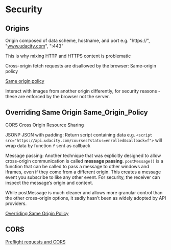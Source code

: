 # Security

## Origins

Origin composed of data scheme, hostname, and port e.g. "https://", 
"www.udacity.com", ":443"

This is why mixing HTTP and HTTPS content is problematic

Cross-origin fetch requests are disallowed by the browser: Same-origin policy

[Same origin policy](https://www.w3.org/Security/wiki/Same_Origin_Policy)

Interact with images from another origin differently, for security reasons - 
these are enforced by the browser not the server.

## Overriding Same Origin Same_Origin_Policy

CORS Cross Origin Resource Sharing

JSONP JSON with padding: Return script containing data e.g. 
`<script src="https://api.udacity.com/courses?status=enrolled&callback=f">` will 
wrap data by function `f` sent as callback

Message passing: Another technique that was explicitly designed to allow 
cross-origin communication is called **message passing**. `postMessage()` is a 
function that can be called to pass a message to other windows and iframes, 
even if they come from a different origin. This creates a message event you 
subscribe to like any other event. For security, the receiver can inspect the 
message’s origin and content.

While postMessage is much cleaner and allows more granular control than the 
other cross-origin options, it sadly hasn’t been as widely adopted by API 
providers.

[Overriding Same Origin Policy](https://jsbin.com/roxapu/3/edit?html,js,console)

## CORS

[Preflight requests and CORS](https://developer.mozilla.org/en-US/docs/Web/HTTP/Access_control_CORS#Preflighted_requests)

